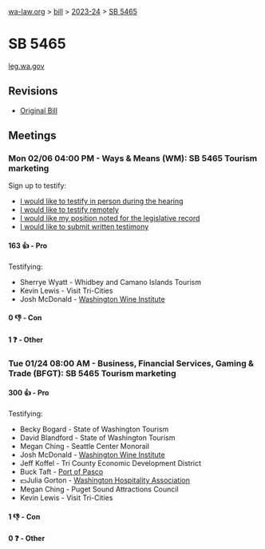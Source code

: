 [wa-law.org](/) > [bill](/bill/) > [2023-24](/bill/2023-24/) > [SB 5465](/bill/2023-24/sb/5465/)

# SB 5465
[leg.wa.gov](https://app.leg.wa.gov/billsummary?BillNumber=5465&Year=2023&Initiative=false)

## Revisions
* [Original Bill](1/)

## Meetings
### Mon 02/06 04:00 PM - Ways & Means (WM): SB 5465 Tourism marketing
Sign up to testify:
* [I would like to testify in person during the hearing](https://app.leg.wa.gov/csi/Testifier/Add?chamber=House&mId=30714&aId=151048&caId=21162&tId=1)
* [I would like to testify remotely](https://app.leg.wa.gov/csi/Testifier/Add?chamber=House&mId=30714&aId=151048&caId=21162&tId=2)
* [I would like my position noted for the legislative record](https://app.leg.wa.gov/csi/Testifier/Add?chamber=House&mId=30714&aId=151048&caId=21162&tId=3)
* [I would like to submit written testimony](https://app.leg.wa.gov/csi/Testifier/Add?chamber=House&mId=30714&aId=151048&caId=21162&tId=4)

#### 163 👍 - Pro
Testifying:
* Sherrye Wyatt - Whidbey and Camano Islands Tourism
* Kevin Lewis - Visit Tri-Cities
* Josh McDonald - [Washington Wine Institute](/org/washington_wine_institute/)

#### 0 👎 - Con

#### 1 ❓ - Other

### Tue 01/24 08:00 AM - Business, Financial Services, Gaming & Trade (BFGT): SB 5465 Tourism marketing
#### 300 👍 - Pro
Testifying:
* Becky Bogard - State of Washington Tourism
* David Blandford - State of Washington Tourism
* Megan  Ching - Seattle Center Monorail
* Josh McDonald - [Washington Wine Institute](/org/washington_wine_institute/)
* Jeff Koffel - Tri County Economic Development District
* Buck Taft - [Port of Pasco](/org/port_of_pasco/)
* 💵Julia Gorton - [Washington Hospitality Association](/org/washington_hospitality_association/)
* Megan Ching - Puget Sound Attractions Council
* Kevin Lewis - Visit Tri-Cities

#### 1 👎 - Con

#### 0 ❓ - Other
